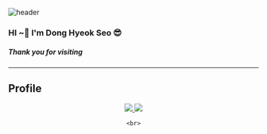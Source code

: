 ![header](https://capsule-render.vercel.app/api?type=soft&color=006400&section=header&text=DongHyeok's%20GitHub!%20&fontColor=DAA520&animation=blink&desc=Welcome&descAlignY=85&fontSize=65&stroke=000000&strokeWidth=1)

### HI ~👋 I'm Dong Hyeok Seo 😎
##### Thank you for visiting

***

## Profile
</div>
<div align=center>
	<a href="https://www.instagram.com/uyo__h/">
		<img src="https://img.shields.io/badge/Instagram-BA55D3?style=flat&logo=Instagram&logoColor=white" />
	</a>
	<a href="malito:inuyasha0204@gmail.com">
		<img src="https://img.shields.io/badge/GMail-EA4335?style=flat&logo=Gmail&logoColor=white" />
	</a>

	<br>
  
<!--
**DongHyoek/DongHyoek** is a ✨ _special_ ✨ repository because its `README.md` (this file) appears on your GitHub profile.

Here are some ideas to get you started:

- 🔭 I’m currently working on ...
- 🌱 I’m currently learning ...
- 👯 I’m looking to collaborate on ...
- 🤔 I’m looking for help with ...
- 💬 Ask me about ...
- 📫 How to reach me: ...
- 😄 Pronouns: ...
- ⚡ Fun fact: ...
-->
